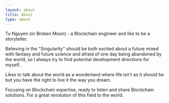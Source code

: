 ```yaml
---
layout: about
title: About
type: about
---
```

Tu Nguyen (or Broken Moon) - a Blockchain engineer and like to be a storyteller. 

Believing in the "Singularity" should be both excited about a future mixed with fantasy and future science and afraid of one day being abandoned by the world, so I always try to find potential development directions for myself.

Likes to talk about the world as a wonderland where life isn't as it should be but you have the right to live it the way you dream.

Focusing on Blockchain expertise, ready to listen and share Blockchain solutions. For a great revolution of this field to the world.